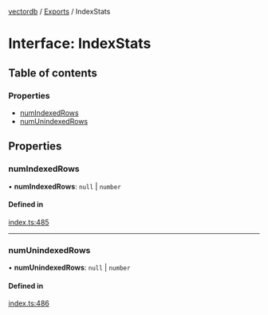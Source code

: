[vectordb](../README.md) / [Exports](../modules.md) / IndexStats

# Interface: IndexStats

## Table of contents

### Properties

- [numIndexedRows](IndexStats.md#numindexedrows)
- [numUnindexedRows](IndexStats.md#numunindexedrows)

## Properties

### numIndexedRows

• **numIndexedRows**: ``null`` \| `number`

#### Defined in

[index.ts:485](https://github.com/lancedb/lancedb/blob/5228ca4/node/src/index.ts#L485)

___

### numUnindexedRows

• **numUnindexedRows**: ``null`` \| `number`

#### Defined in

[index.ts:486](https://github.com/lancedb/lancedb/blob/5228ca4/node/src/index.ts#L486)
